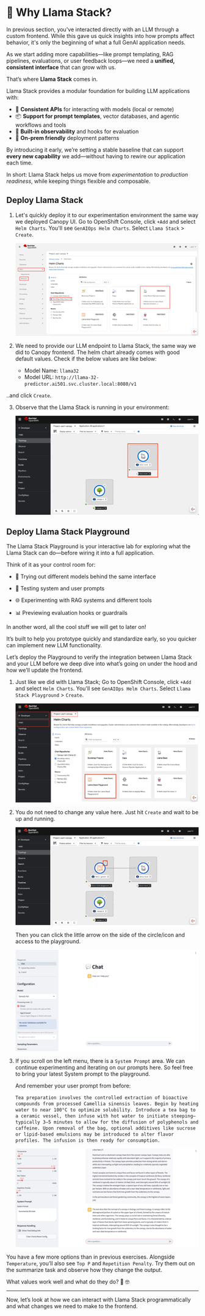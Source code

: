 # 🦙 Why Llama Stack?

In previous section, you've interacted directly with an LLM through a custom frontend. While this gave us quick insights into how prompts affect behavior, it's only the beginning of what a full GenAI application needs.

As we start adding more capabilities—like prompt templating, RAG pipelines, evaluations, or user feedback loops—we need a **unified, consistent interface** that can grow with us.

That’s where **Llama Stack** comes in.

Llama Stack provides a modular foundation for building LLM applications with:

* 🔌 **Consistent APIs** for interacting with models (local or remote)
* 📦 **Support for prompt templates**, vector databases, and agentic workflows and tools
* 🧠 **Built-in observability** and hooks for evaluation
* 🔐 **On-prem friendly** deployment patterns

By introducing it early, we’re setting a stable baseline that can support **every new capability** we add—without having to rewire our application each time.

In short: Llama Stack helps us move from *experimentation* to *production readiness*, while keeping things flexible and composable.


## Deploy Llama Stack

1. Let's quickly deploy it to our experimentation environment the same way we deployed Canopy UI. Go to OpenShift Console, click `+Add` and select `Helm Charts`. You'll see `GenAIOps Helm Charts`. Select `Llama Stack` > `Create`.

    ![llama-stack-helmchart.png](./images/llama-stack-helmchart.png)

2. We need to provide our LLM endpoint to Llama Stack, the same way we did to Canopy frontend. The helm chart already comes with good default values. Check if the below values are like below:

    - Model Name: `llama32`
    - Model URL: `http://llama-32-predictor.ai501.svc.cluster.local:8080/v1`

..and click `Create`.

3. Observe that the Llama Stack is running in your environment:

    ![llama-stack-ocp.png](./images/llama-stack-ocp.png)

## Deploy Llama Stack Playground

The Llama Stack Playground is your interactive lab for exploring what the Llama Stack can do—before wiring it into a full application.

Think of it as your control room for:

- 🔧 Trying out different models behind the same interface

- 🧵 Testing system and user prompts

- 🌐 Experimenting with RAG systems and different tools

- 📊 Previewing evaluation hooks or guardrails

In another word, all the cool stuff we will get to later on!

It’s built to help you prototype quickly and standardize early, so you quicker can implement new LLM functionality.

Let’s deploy the Playground to verify the integration between Llama Stack and your LLM before we deep dive into what’s going on under the hood and how we’ll update the frontend.

1. Just like we did with Llama Stack; Go to OpenShift Console, click `+Add` and select `Helm Charts`. You'll see `GenAIOps Helm Charts`. Select `Llama Stack Playground` > `Create`.

    ![llama-stack-playground-helmchart.png](./images/llama-stack-playground-helmchart.png)

2. You do not need to change any value here. Just hit `Create` and wait to be up and running. 

    ![llama-satck-playground-ocp.png](./images/llama-stack-playground-ocp.png)

    Then you can click the little arrow on the side of the circle/icon and access to the playground.

    ![llama-stack-playground.png](./images/llama-stack-playground.png)

3. If you scroll on the left menu, there is a `System Prompt` area. We can continue experimenting and iterating on our prompts here. So feel free to bring your latest System prompt to the playground.

    And remember your user prompt from before:
    ```
    Tea preparation involves the controlled extraction of bioactive compounds from processed Camellia sinensis leaves. Begin by heating water to near 100°C to optimize solubility. Introduce a tea bag to a ceramic vessel, then infuse with hot water to initiate steeping—typically 3–5 minutes to allow for the diffusion of polyphenols and caffeine. Upon removal of the bag, optional additives like sucrose or lipid-based emulsions may be introduced to alter flavor profiles. The infusion is then ready for consumption.
    ```

    ![llama-stack-playground-summary.png](./images/llama-stack-playground-summary.png)

You have a few more options than in previous exercises. Alongside `Temperature`, you’ll also see `Top P` and `Repetition Penalty`. Try them out on the summarize task and observe how they change the output. 

What values work well and what do they do? 🧠 🤓

---

Now, let’s look at how we can interact with Llama Stack programmatically and what changes we need to make to the frontend.
